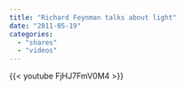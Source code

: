 ```yaml
---
title: "Richard Feynman talks about light"
date: "2011-05-19"
categories:
  - "shares"
  - "videos"
---
```


{{< youtube FjHJ7FmV0M4 >}}
